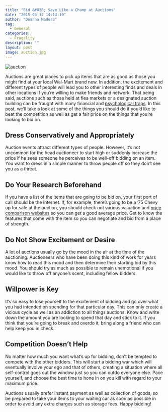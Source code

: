 ```yaml
---
title: "Bid &#038; Save Like a Champ at Auctions"
date: "2015-04-12 14:14:10"
author: "Deanna Madera"
tag:
  - General
categories:
  - Frugality
description: ""
layout: post
image: auction.jpg
---
```


[![auction](http://mt2.wpengine.com/wp-content/uploads/2015/03/auction-1024x681.jpg)](http://mt2.wpengine.com/wp-content/uploads/2015/03/auction.jpg)

Auctions are great places to pick up items that are as good as those you might find at your local Wal-Mart brand new. In addition, the excitement and different types of people will lead you to other interesting finds and deals in other locations if you’re willing to make friends and network. That being said, auctions such as those held at flea markets or a designated auction building can be fraught with many financial and [psychological traps](http://insight.kellogg.northwestern.edu/article/place_your_bids/). In this post, we’ll take a look at some of the things you should do if you’d like to beat the competition as well as get a fair price on the things that you’re looking to bid on.

## Dress Conservatively and Appropriately

Auction events attract different types of people. However, it’s not uncommon for the head auctioneer to start high or suddenly increase the price if he sees someone he perceives to be well-off bidding on an item. You want to dress in a simple manner to throw people off so they don’t see you as a threat.

## Do Your Research Beforehand

If you have a list of the items that are going to be bid on, your first port of call should be the internet. If, for example, there’s going to be a ’75 Chevy up for sale at the auction, you should check out various valuation and [price comparison websites](http://www.edmunds.com/) so you can get a good average price. Get to know the features that come with the item so you can negotiate and bid from a place of strength.

## Do Not Show Excitement or Desire

A lot of auctions usually go by the mood in the air at the time of the auctioning. Auctioneers who have been doing this kind of work for years know how to read this mood and then determine their starting bid by this mood. You should try as much as possible to remain unemotional if you would like to throw off anyone’s scent, including fellow bidders.

## Willpower is Key

It’s so easy to lose yourself to the excitement of bidding and go over what you had intended on spending for that particular day. This can only create a vicious cycle as well as an addiction to all things auctions. Know and write down the amount you are looking to spend that day and stick to it. If you think that you’re going to break and overdo it, bring along a friend who can help keep you in check.

## Competition Doesn’t Help

No matter how much you want what’s up for bidding, don’t be tempted to compete with the other bidders. This will start a bidding war which will eventually involve your ego and that of others, creating a situation where all self-control goes out the window just so you can outdo everyone else. Pace yourself, and choose the best time to hone in on you kill with regard to your maximum price.

Auctions usually prefer instant payment as well as collection of goods, so be prepared to take your items to your waiting car as soon as possible in order to avoid any extra charges such as storage fees. Happy bidding!
